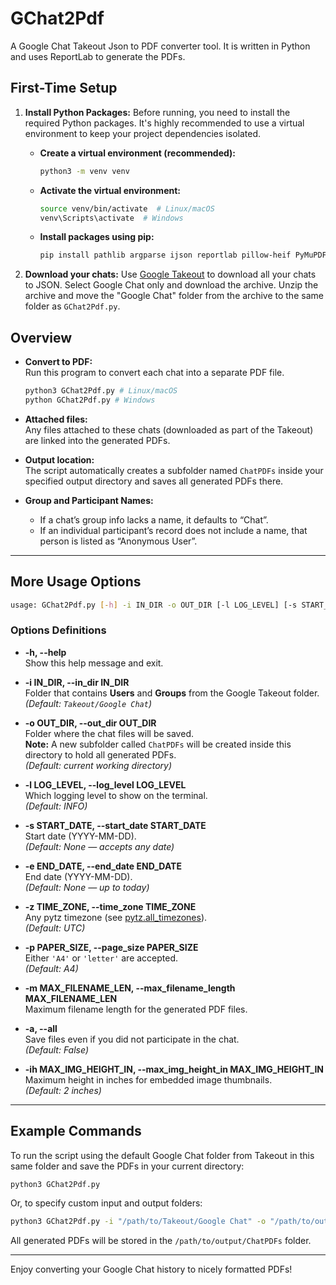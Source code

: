 # GChat2Pdf

A Google Chat Takeout Json to PDF converter tool.
It is written in Python and uses ReportLab to generate the PDFs.

## First-Time Setup

1.  **Install Python Packages:** Before running, you need to install the required Python packages. It's highly recommended to use a virtual environment to keep your project dependencies isolated.

    *   **Create a virtual environment (recommended):**

        ```bash
        python3 -m venv venv
        ```

    *   **Activate the virtual environment:**

        ```bash
        source venv/bin/activate  # Linux/macOS
        venv\Scripts\activate  # Windows
        ```

    *   **Install packages using pip:**

        ```bash
        pip install pathlib argparse ijson reportlab pillow-heif PyMuPDF pytz
        ```

2.  **Download your chats:**
    Use [Google Takeout](https://takeout.google.com/) to download all your chats to JSON. Select Google Chat only and download the archive. Unzip the archive and move the "Google Chat" folder from the archive to the same folder as `GChat2Pdf.py`.

## Overview

- **Convert to PDF:**  
  Run this program to convert each chat into a separate PDF file.

  ```bash
  python3 GChat2Pdf.py # Linux/macOS
  python GChat2Pdf.py # Windows
  ```

- **Attached files:**  
  Any files attached to these chats (downloaded as part of the Takeout) are linked into the generated PDFs.

- **Output location:**  
  The script automatically creates a subfolder named `ChatPDFs` inside your specified output directory and saves all generated PDFs there.

- **Group and Participant Names:**  
  - If a chat’s group info lacks a name, it defaults to “Chat”.
  - If an individual participant’s record does not include a name, that person is listed as “Anonymous User”.

---

## More Usage Options

```bash
usage: GChat2Pdf.py [-h] -i IN_DIR -o OUT_DIR [-l LOG_LEVEL] [-s START_DATE] [-e END_DATE] [-z TIME_ZONE] [-p PAPER_SIZE] [-m MAX_FILENAME_LEN] [-a | --all] [-ih MAX_IMG_HEIGHT_IN]
```

### Options Definitions

- **-h, --help**  
  Show this help message and exit.

- **-i IN_DIR, --in_dir IN_DIR**  
  Folder that contains **Users** and **Groups** from the Google Takeout folder.  
  *(Default: `Takeout/Google Chat`)*

- **-o OUT_DIR, --out_dir OUT_DIR**  
  Folder where the chat files will be saved.  
  **Note:** A new subfolder called `ChatPDFs` will be created inside this directory to hold all generated PDFs.  
  *(Default: current working directory)*

- **-l LOG_LEVEL, --log_level LOG_LEVEL**  
  Which logging level to show on the terminal.  
  *(Default: INFO)*

- **-s START_DATE, --start_date START_DATE**  
  Start date (YYYY-MM-DD).  
  *(Default: None — accepts any date)*

- **-e END_DATE, --end_date END_DATE**  
  End date (YYYY-MM-DD).  
  *(Default: None — up to today)*

- **-z TIME_ZONE, --time_zone TIME_ZONE**  
  Any pytz timezone (see [pytz.all_timezones](https://pythonhosted.org/pytz/)).  
  *(Default: UTC)*

- **-p PAPER_SIZE, --page_size PAPER_SIZE**  
  Either `'A4'` or `'letter'` are accepted.  
  *(Default: A4)*

- **-m MAX_FILENAME_LEN, --max_filename_length MAX_FILENAME_LEN**  
  Maximum filename length for the generated PDF files.

- **-a, --all**  
  Save files even if you did not participate in the chat.  
  *(Default: False)*

- **-ih MAX_IMG_HEIGHT_IN, --max_img_height_in MAX_IMG_HEIGHT_IN**  
  Maximum height in inches for embedded image thumbnails.  
  *(Default: 2 inches)*

---

## Example Commands

To run the script using the default Google Chat folder from Takeout in this same folder and save the PDFs in your current directory:

```bash
python3 GChat2Pdf.py
```

Or, to specify custom input and output folders:

```bash
python3 GChat2Pdf.py -i "/path/to/Takeout/Google Chat" -o "/path/to/output"
```

All generated PDFs will be stored in the `/path/to/output/ChatPDFs` folder.

---

Enjoy converting your Google Chat history to nicely formatted PDFs!
